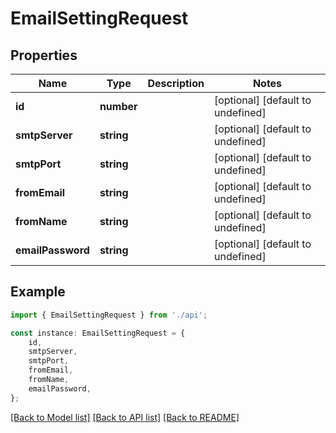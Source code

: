 # EmailSettingRequest


## Properties

Name | Type | Description | Notes
------------ | ------------- | ------------- | -------------
**id** | **number** |  | [optional] [default to undefined]
**smtpServer** | **string** |  | [optional] [default to undefined]
**smtpPort** | **string** |  | [optional] [default to undefined]
**fromEmail** | **string** |  | [optional] [default to undefined]
**fromName** | **string** |  | [optional] [default to undefined]
**emailPassword** | **string** |  | [optional] [default to undefined]

## Example

```typescript
import { EmailSettingRequest } from './api';

const instance: EmailSettingRequest = {
    id,
    smtpServer,
    smtpPort,
    fromEmail,
    fromName,
    emailPassword,
};
```

[[Back to Model list]](../README.md#documentation-for-models) [[Back to API list]](../README.md#documentation-for-api-endpoints) [[Back to README]](../README.md)
